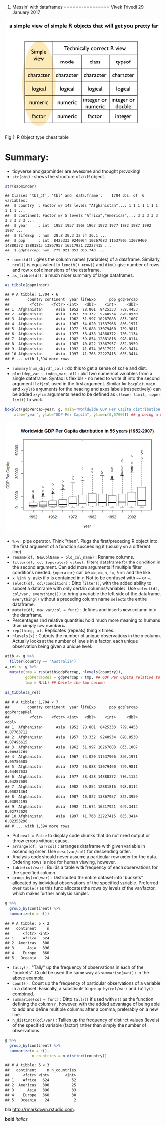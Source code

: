 1.  Messin' with dataframes
================
Vivek Trivedi
29 January 2017

![Fig 1: R object type cheat sheet](fig_1.PNG)

Fig 1: R Object type cheat table

Summary:
========

-   tidyverse and gapminder are awesome and thought provoking!
-   `str(obj)` : shows the structure of an R object.

``` r
str(gapminder)
```

    ## Classes 'tbl_df', 'tbl' and 'data.frame':    1704 obs. of  6 variables:
    ##  $ country  : Factor w/ 142 levels "Afghanistan",..: 1 1 1 1 1 1 1 1 1 1 ...
    ##  $ continent: Factor w/ 5 levels "Africa","Americas",..: 3 3 3 3 3 3 3 3 3 3 ...
    ##  $ year     : int  1952 1957 1962 1967 1972 1977 1982 1987 1992 1997 ...
    ##  $ lifeExp  : num  28.8 30.3 32 34 36.1 ...
    ##  $ pop      : int  8425333 9240934 10267083 11537966 13079460 14880372 12881816 13867957 16317921 22227415 ...
    ##  $ gdpPercap: num  779 821 853 836 740 ...

-   `names(df)` : gives the column names (variables) of a dataframe. Similarly, `ncol()` is equaivalent to `length()`. `nrow()` and `dim()` give number of rows and row x col dimensions of the dataframe.
-   `as_tibble(df)` : a much nicer summary of large dataframes.

``` r
as_tibble(gapminder)
```

    ## # A tibble: 1,704 × 6
    ##        country continent  year lifeExp      pop gdpPercap
    ##         <fctr>    <fctr> <int>   <dbl>    <int>     <dbl>
    ## 1  Afghanistan      Asia  1952  28.801  8425333  779.4453
    ## 2  Afghanistan      Asia  1957  30.332  9240934  820.8530
    ## 3  Afghanistan      Asia  1962  31.997 10267083  853.1007
    ## 4  Afghanistan      Asia  1967  34.020 11537966  836.1971
    ## 5  Afghanistan      Asia  1972  36.088 13079460  739.9811
    ## 6  Afghanistan      Asia  1977  38.438 14880372  786.1134
    ## 7  Afghanistan      Asia  1982  39.854 12881816  978.0114
    ## 8  Afghanistan      Asia  1987  40.822 13867957  852.3959
    ## 9  Afghanistan      Asia  1992  41.674 16317921  649.3414
    ## 10 Afghanistan      Asia  1997  41.763 22227415  635.3414
    ## # ... with 1,694 more rows

-   `summary(num_obj/df_col)` : do this to get a sense of scale and dist.
-   `plot(dep_var ~ indep_var, df)` : plot two numerical variables from a single dataframe. Syntax is flexible - no need to write df into the second argument if `df$col` used in the first argument. Similar for `boxplot`. `main` and `x/ylab` arguments for the heading and axes labels (respectively) can be added `x/ylim` arguments need to be defined as `c(lower limit, upper limit)` to work.

``` r
boxplot(gdpPercap~year, g, main="Worldwide GDP Per Capita distribution in 55 years (1952-2007)", 
    xlab="year", ylab="GDP Per Capita", ylim=c(0,57000)) ## g being a copy of the gapminder dataset.
```

![](1_messin_with_dataframes_files/figure-markdown_github/boxplot-1.png)

-   `%>%` : pipe operator. Think "then". Plugs the first/preceding R object into the first argument of a function succeeding it (usually on a different line).
-   `rename(df, NewColName = old_col_name)` : Rename columns.
-   `filter(df, col {operator} value)` : filters dataframe for the condition in the second argument. Can add more arguments if multiple filter conditions needed. `{operator}` can be `==`, `>=`, `<`, `!=`, `%in%` and the like.
-   `x %in% y`: asks if x is contained in y. Not to be confused with `==` or `=`.
-   `select(df, col/condition)` : Ditto `filter()`, with the added ability to subset a dataframe with only certain columns/variables. Use `select(df, col/var, everything())` to bring a variable the left side of the dataframe. `everything()` without a preceding column name `selects` the entire dataframe.
-   `mutate(df, new var/col = func)` : defines and inserts new column into the dataframe.
-   Percentages and relative quantities hold much more meaning to humans than simply raw numbers.
-   `rep(thing, x)` : Replicates (repeats) thing x times.
-   `nlevels(x)` : Outputs the number of unique observations in the x column. Actually looks at the number of levels in a factor, each unique observation being given a unique level.

``` r
atib <- g %>%
  filter(country == "Australia")
a_rel <- g %>%
  mutate(tmp = rep(atib$gdpPercap, nlevels(country)),
         gdpPercapRel = gdpPercap / tmp, ## GDP Per Capita relative to Australia
         tmp = NULL) ## Delete the tmp column

as_tibble(a_rel)
```

    ## # A tibble: 1,704 × 7
    ##        country continent  year lifeExp      pop gdpPercap gdpPercapRel
    ##         <fctr>    <fctr> <int>   <dbl>    <int>     <dbl>        <dbl>
    ## 1  Afghanistan      Asia  1952  28.801  8425333  779.4453   0.07763712
    ## 2  Afghanistan      Asia  1957  30.332  9240934  820.8530   0.07496615
    ## 3  Afghanistan      Asia  1962  31.997 10267083  853.1007   0.06982769
    ## 4  Afghanistan      Asia  1967  34.020 11537966  836.1971   0.05756505
    ## 5  Afghanistan      Asia  1972  36.088 13079460  739.9811   0.04407633
    ## 6  Afghanistan      Asia  1977  38.438 14880372  786.1134   0.04287689
    ## 7  Afghanistan      Asia  1982  39.854 12881816  978.0114   0.05021364
    ## 8  Afghanistan      Asia  1987  40.822 13867957  852.3959   0.03894195
    ## 9  Afghanistan      Asia  1992  41.674 16317921  649.3414   0.02772029
    ## 10 Afghanistan      Asia  1997  41.763 22227415  635.3414   0.02353296
    ## # ... with 1,694 more rows

-   Put `eval = False` to display code chunks that do not need output or throw errors without cause.
-   `arrange(df, var/col)` : arranges dataframe with given variable in ascending order. Use `desc(var/col)` for descending order.
-   Analysis code should never assume a particular row order for the data. Ordering rows is nice for human viewing, however.
-   `table(col/var)` : Builds a table with frequency of each observations for the specified column.
-   `group_by(col/var)` : Distributed the entire dataset into "buckets" allocated by individual observations of the specified variable. Preferred over `table()` as this func allocates the rows by levels of the var/factor, which makes further analysis simpler.

``` r
g %>%
  group_by(continent) %>%
  summarize(n = n())
```

    ## # A tibble: 5 × 2
    ##   continent     n
    ##      <fctr> <int>
    ## 1    Africa   624
    ## 2  Americas   300
    ## 3      Asia   396
    ## 4    Europe   360
    ## 5   Oceania    24

-   `tally()` : "Tally" up the frequency of observations in each of the "buckets". Could be used the same way as `summarise(n=n())` in the above example.
-   `count()` : Count up the frequency of particular observations of a variable in a dataset. Basically, a substisute to `group_by(col/var)` and `tally()` combined.
-   `summarise(col = func)` : Ditto `tally()` if used with `n()` as the function defining the column `n`, however, with the added advantage of being able to add and define multiple columns after a comma, preferably on a new line.
-   `n_distinct(col/var)` : Tallies up the frequency of distinct values (levels) of the specified variable (factor) rather than simply the number of observations.

``` r
g %>%
  group_by(continent) %>%
  summarize(n = n(),
            n_countries = n_distinct(country))
```

    ## # A tibble: 5 × 3
    ##   continent     n n_countries
    ##      <fctr> <int>       <int>
    ## 1    Africa   624          52
    ## 2  Americas   300          25
    ## 3      Asia   396          33
    ## 4    Europe   360          30
    ## 5   Oceania    24           2

bla <http://rmarkdown.rstudio.com>.

**bold** *italics*

